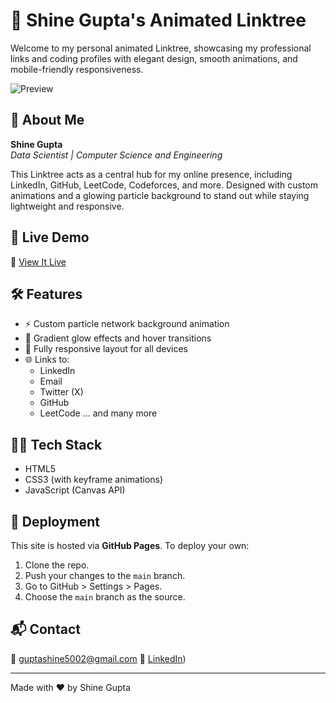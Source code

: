 # 🌟 Shine Gupta's Animated Linktree

Welcome to my personal animated Linktree, showcasing my professional links and coding profiles with elegant design, smooth animations, and mobile-friendly responsiveness.

![Preview](https://github.com/Shine-5705/Shine-LinkTree/blob/main/image.png)

## 🚀 About Me

**Shine Gupta**  
*Data Scientist | Computer Science and Engineering*

This Linktree acts as a central hub for my online presence, including LinkedIn, GitHub, LeetCode, Codeforces, and more. Designed with custom animations and a glowing particle background to stand out while staying lightweight and responsive.

## 📱 Live Demo

🔗 [View It Live]([https://yourusername.github.io/your-repo-name/](https://shine-5705.github.io/Shine-LinkTree/))

## 🛠️ Features

- ⚡ Custom particle network background animation
- 🎨 Gradient glow effects and hover transitions
- 📱 Fully responsive layout for all devices
- 🌐 Links to:
  - LinkedIn
  - Email
  - Twitter (X)
  - GitHub
  - LeetCode
  ... and many more
## 🧑‍💻 Tech Stack

- HTML5
- CSS3 (with keyframe animations)
- JavaScript (Canvas API)

## 📂 Deployment

This site is hosted via **GitHub Pages**. To deploy your own:

1. Clone the repo.
2. Push your changes to the `main` branch.
3. Go to GitHub > Settings > Pages.
4. Choose the `main` branch as the source.

## 📬 Contact

📧 guptashine5002@gmail.com
🔗 [LinkedIn](https://www.linkedin.com/in/shine-gupta-62b22b264/))

---

Made with ❤️ by Shine Gupta
